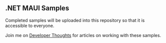 ## .NET MAUI Samples

Completed samples will be uploaded into this repository so that it is accessible to everyone.

Join me on [Developer Thoughts](https://egvijayanand.in/) for articles on working with these samples.
